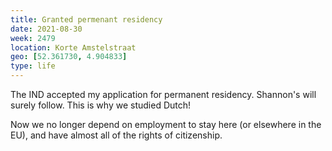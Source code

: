 ```yaml
---
title: Granted permenant residency
date: 2021-08-30
week: 2479
location: Korte Amstelstraat
geo: [52.361730, 4.904833]
type: life
---
```


The IND accepted my application for permanent residency. Shannon's will surely follow. This is why we studied Dutch!

Now we no longer depend on employment to stay here (or elsewhere in the EU), and have almost all of the rights of citizenship.
